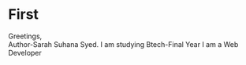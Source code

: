 # First
Greetings,
<br>
Author-Sarah Suhana Syed.
I am studying Btech-Final Year
I am a Web Developer

